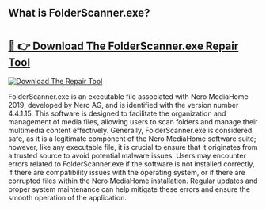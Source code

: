 ## What is FolderScanner.exe? 

# <h2><a href="https://exedetect.com/download.php?FolderScanner.exe">🔗 👉 Download The FolderScanner.exe Repair Tool</a></h2>

[![Download The Repair Tool](https://exedetect.com/download-button.jpg)](https://exedetect.com/download.php?FolderScanner.exe)

FolderScanner.exe is an executable file associated with Nero MediaHome 2019, developed by Nero AG, and is identified with the version number 4.4.1.15. This software is designed to facilitate the organization and management of media files, allowing users to scan folders and manage their multimedia content effectively. Generally, FolderScanner.exe is considered safe, as it is a legitimate component of the Nero MediaHome software suite; however, like any executable file, it is crucial to ensure that it originates from a trusted source to avoid potential malware issues. Users may encounter errors related to FolderScanner.exe if the software is not installed correctly, if there are compatibility issues with the operating system, or if there are corrupted files within the Nero MediaHome installation. Regular updates and proper system maintenance can help mitigate these errors and ensure the smooth operation of the application.